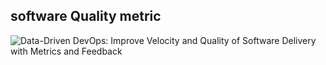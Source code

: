 ## software Quality metric

![Data-Driven DevOps: Improve Velocity and Quality of Software Delivery with Metrics and Feedback](http://www.slideshare.net/Splunk/datadriven-devops-improve-velocity-and-quality-of-software-delivery-with-metrics-and-feedback)

